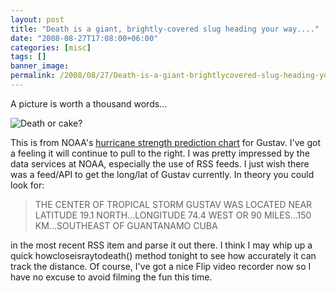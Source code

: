 ```yaml
---
layout: post
title: "Death is a giant, brightly-covered slug heading your way...."
date: "2008-08-27T17:08:00+06:00"
categories: [misc]
tags: []
banner_image: 
permalink: /2008/08/27/Death-is-a-giant-brightlycovered-slug-heading-your-way
---
```


A picture is worth a thousand words...

<img src="https://static.raymondcamden.com/images/gustavwillkickmy.gif" alt="Death or cake?">

This is from NOAA's <a href="http://www.nhc.noaa.gov/refresh/graphics_at2+shtml/203214.shtml?hwind120?large#contents">hurricane strength prediction chart</a> for Gustav. I've got a feeling it will continue to pull to the right. I was pretty impressed by the data services at NOAA, especially the use of RSS feeds. I just wish there was a feed/API to get the long/lat of Gustav currently. In theory you could look for:

<blockquote>
<p>
THE CENTER OF TROPICAL STORM GUSTAV WAS
LOCATED NEAR LATITUDE 19.1 NORTH...LONGITUDE 74.4 WEST OR 90
MILES...150 KM...SOUTHEAST OF GUANTANAMO CUBA
</p>
</blockquote>

in the most recent RSS item and parse it out there. I think I may whip up a quick howcloseisraytodeath() method tonight to see how accurately it can track the distance. Of course, I've got a nice Flip video recorder now so I have no excuse to avoid filming the fun this time.